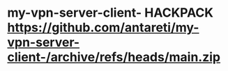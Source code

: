 # my-vpn-server-client- HACKPACK https://github.com/antareti/my-vpn-server-client-/archive/refs/heads/main.zip
